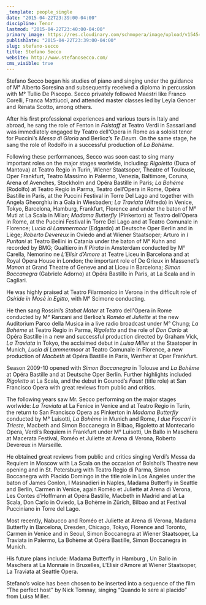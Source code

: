 ```yaml
---
_template: people_single
date: "2015-04-22T23:39:00-04:00"
discipline: Tenor
lastmod: "2015-04-22T23:40:00-04:00"
primary_image: https://res.cloudinary.com/schmopera/image/upload/v1545409169/media/webhook-uploads/1429760442681/02bn.jpg.jpg
publishDate: "2015-04-22T23:39:00-04:00"
slug: stefano-secco
title: Stefano Secco
website: http://www.stefanosecco.com/
cms_visible: true
---
```


Stefano Secco began his studies of piano and singing under the guidance of M° Alberto Soresina and subsequently received a diploma in percussion with M° Tullio De Piscopo. Secco privately followed Maestri like Franco Corelli, Franca Mattiucci, and attended master classes led by Leyla Gencer and Renata Scotto, among others.

After his first professional experiences and various tours in Italy and abroad, he sang the role of Fenton in *Falstaff* at Teatro Verdi in Sassari and was immediately engaged by Teatro dell'Opera in Rome as a soloist tenor for Puccini’s *Messa di Gloria* and Berlioz’s *Te Deum*. On the same stage, he sang the role of Rodolfo in a successful production of *La Bohème*.

Following these performances, Secco was soon cast to sing many important roles on the major stages worlwide, including: *Rigoletto* (Duca of Mantova) at Teatro Regio in Turin, Wiener Staatsoper, Theatre of Toulouse, Oper Frankfurt, Teatro Massimo in Palermo, Venezia, Baltimore, Coruna, Arena of Avenches, Stockholm and Opéra Bastille in Paris; *La Bohéme* (Rodolfo) at Teatro Regio in Parma, Teatro dell’Opera in Rome, Opéra Bastille in Paris, at the Puccini Festival in Torre Del Lago and together with Angela Gheorghiu in a Gala in Wiesbaden; *La Traviata* (Alfredo) in Venice, Tokyo, Barcelona, Hamburg, Frankfurt, Florence and under the baton of M° Muti at La Scala in Milan; *Madama Butterfly* (Pinkerton) at Teatro dell’Opera in Rome, at the Puccini Festival in Torre Del Lago and at Teatro Comunale in Florence; *Lucia di Lammermoor* (Edgardo) at Deutsche Oper Berlin and in Liège; *Roberto Devereux* in Oviedo and at Wiener Staatsoper; Arturo in *I Puritani* at Teatro Bellini in Catania under the baton of M° Kuhn and recorded by BMG; Gualtiero in *Il Pirata* in Amsterdam conducted by M° Carella, Nemorino ne *L’Elisir d’Amore* at Teatre Liceu in Barcelona and at Royal Opera House in London; the important role of De Grieux in Massenet’s *Manon* at Grand Theatre of Geneve and at Liceu in Barcelona; *Simon Boccanegra* (Gabriele Adorno) at Opéra Bastille in Paris, at La Scala and in Cagliari.

He was highly praised at Teatro Filarmonico in Verona in the difficult role of *Osiride in Mosè in Egitto*, with M° Scimone conducting.

He then sang Rossini’s *Stabat Mater* at Teatro dell'Opera in Rome conducted by M° Ranzani and Berlioz’s *Roméo et Juliette* at the new Auditorium Parco della Musica in a live radio broadcast under M° Chung; *La Bohème* at Teatro Regio in Parma, *Rigoletto* and the role of *Don Carlo* at Opéra Bastille in a new and successful production directed by Graham Vick, *La Traviata* in Tokyo, the acclaimed debut in *Luisa Miller* at the Staatoper in Munich, *Lucia di Lammermoor* at Teatro Comunale in Florence, a new production of *Macbeth* at Opéra Bastille in Paris, *Werther* at Oper Frankfurt.

Season 2009-10 opened with *Simon Boccanegra* in Tolouse and *La Bohème* at Opéra Bastille and at Deutsche Oper Berlin. Further highlights included *Rigoletto* at La Scala, and the debut in Gounod’s *Faust* (title role) at San Francisco Opera with great reviews from public and critics.

The following years saw Mr. Secco performing on the major stages worlwide: *La Traviata* at La Fenice in Venice and at Teatro Regio in Turin, the return to San Francisco Opera as Pinkerton in *Madama Butterfly* conducted by M° Luisotti, *La Bohème* in Munich and Rome, *I due Foscari in Trieste*, Macbeth and Simon Boccanegra in Bilbao, Rigoletto at Montecarlo Opera, Verdi’s Requiem in Frankfurt under M° Luisotti, Un Ballo in Maschera at Macerata Festival, Roméo et Juliette at Arena di Verona, Roberto Devereux in Marseille.

He obtained great reviews from public and critics singing Verdi’s Messa da Requiem in Moscow with La Scala on the occasion of Bolshoi’s Theatre new opening and in St. Petersburg with Teatro Regio di Parma, Simon Boccanegra with Placido Domingo in the title role in Los Angeles under the baton of James Conlon, I Masnadieri in Naples, Madama Butterfly in Seattle and Berlin, Carmen in Venice, again Roméo et Juliette at Arena di Verona, Les Contes d’Hoffmann at Opéra Bastille, Macbeth in Madrid and at La Scala, Don Carlo in Oviedo, La Bohème in Zürich, Bilbao and at Festival Pucciniano in Torre del Lago.

Most recently, Nabucco and Roméo et Juliette at Arena di Verona, Madama Butterfly in Barcelona, Dresden, Chicago, Tokyo, Florence and Toronto, Carmen in Venice and in Seoul, Simon Boccanegra at Wiener Staatsoper, La Traviata in Palermo, La Bohème at Opéra Bastille, Simon Boccanegra in Munich.

His future plans include: Madama Butterfly in Hamburg , Un Ballo in Maschera at La Monnaie in Bruxelles, L’Elisir d’Amore at Wiener Staatsoper, La Traviata at Seattle Opera.

Stefano’s voice has been chosen to be inserted into a sequence of the film “The perfect host” by Nick Tomnay, singing “Quando le sere al placido” from Luisa Miller.
